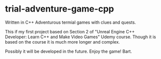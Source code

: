 # trial-adventure-game-cpp
Written in C++ Adventurous termial games with clues and quests.

This if my first project based on Section 2 of "Unreal Engine C++ Developer: Learn C++ and Make Video Games" Udemy course.
Though it is based on the course it is much more longer and complex.

Possibly it will be developed in the future.
Enjoy the game!
Bart.
